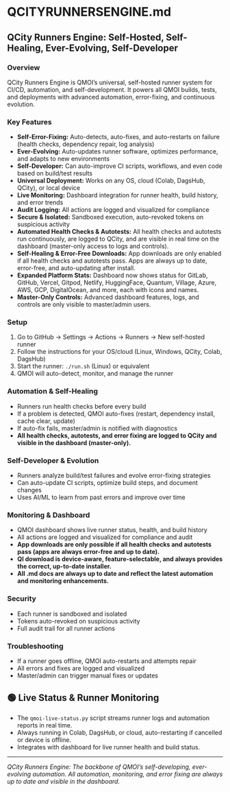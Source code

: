 # QCITYRUNNERSENGINE.md

## QCity Runners Engine: Self-Hosted, Self-Healing, Ever-Evolving, Self-Developer

### Overview
QCity Runners Engine is QMOI’s universal, self-hosted runner system for CI/CD, automation, and self-development. It powers all QMOI builds, tests, and deployments with advanced automation, error-fixing, and continuous evolution.

### Key Features
- **Self-Error-Fixing:** Auto-detects, auto-fixes, and auto-restarts on failure (health checks, dependency repair, log analysis)
- **Ever-Evolving:** Auto-updates runner software, optimizes performance, and adapts to new environments
- **Self-Developer:** Can auto-improve CI scripts, workflows, and even code based on build/test results
- **Universal Deployment:** Works on any OS, cloud (Colab, DagsHub, QCity), or local device
- **Live Monitoring:** Dashboard integration for runner health, build history, and error trends
- **Audit Logging:** All actions are logged and visualized for compliance
- **Secure & Isolated:** Sandboxed execution, auto-revoked tokens on suspicious activity
- **Automated Health Checks & Autotests:** All health checks and autotests run continuously, are logged to QCity, and are visible in real time on the dashboard (master-only access to logs and controls).
- **Self-Healing & Error-Free Downloads:** App downloads are only enabled if all health checks and autotests pass. Apps are always up to date, error-free, and auto-updating after install.
- **Expanded Platform Stats:** Dashboard now shows status for GitLab, GitHub, Vercel, Gitpod, Netlify, HuggingFace, Quantum, Village, Azure, AWS, GCP, DigitalOcean, and more, each with icons and names.
- **Master-Only Controls:** Advanced dashboard features, logs, and controls are only visible to master/admin users.

### Setup
1. Go to GitHub → Settings → Actions → Runners → New self-hosted runner
2. Follow the instructions for your OS/cloud (Linux, Windows, QCity, Colab, DagsHub)
3. Start the runner: `./run.sh` (Linux) or equivalent
4. QMOI will auto-detect, monitor, and manage the runner

### Automation & Self-Healing
- Runners run health checks before every build
- If a problem is detected, QMOI auto-fixes (restart, dependency install, cache clear, update)
- If auto-fix fails, master/admin is notified with diagnostics
- **All health checks, autotests, and error fixing are logged to QCity and visible in the dashboard (master-only).**

### Self-Developer & Evolution
- Runners analyze build/test failures and evolve error-fixing strategies
- Can auto-update CI scripts, optimize build steps, and document changes
- Uses AI/ML to learn from past errors and improve over time

### Monitoring & Dashboard
- QMOI dashboard shows live runner status, health, and build history
- All actions are logged and visualized for compliance and audit
- **App downloads are only possible if all health checks and autotests pass (apps are always error-free and up to date).**
- **QI download is device-aware, feature-selectable, and always provides the correct, up-to-date installer.**
- **All .md docs are always up to date and reflect the latest automation and monitoring enhancements.**

### Security
- Each runner is sandboxed and isolated
- Tokens auto-revoked on suspicious activity
- Full audit trail for all runner actions

### Troubleshooting
- If a runner goes offline, QMOI auto-restarts and attempts repair
- All errors and fixes are logged and visualized
- Master/admin can trigger manual fixes or updates

## 🟢 Live Status & Runner Monitoring

- The `qmoi-live-status.py` script streams runner logs and automation reports in real time.
- Always running in Colab, DagsHub, or cloud, auto-restarting if cancelled or device is offline.
- Integrates with dashboard for live runner health and build status.

---
*QCity Runners Engine: The backbone of QMOI’s self-developing, ever-evolving automation. All automation, monitoring, and error fixing are always up to date and visible in the dashboard.* 